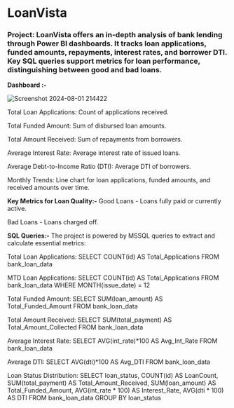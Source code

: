 # LoanVista
### Project: LoanVista offers an in-depth analysis of bank lending through Power BI dashboards. It tracks loan applications, funded amounts, repayments, interest rates, and borrower DTI. Key SQL queries support metrics for loan performance, distinguishing between good and bad loans.

**Dashboard :-**

![Screenshot 2024-08-01 214422](https://github.com/user-attachments/assets/7a3bd4fd-6e7b-4725-8bc0-8b64d3379c22)

Total Loan Applications: Count of applications received.

Total Funded Amount: Sum of disbursed loan amounts.

Total Amount Received: Sum of repayments from borrowers.

Average Interest Rate: Average interest rate of issued loans.

Average Debt-to-Income Ratio (DTI): Average DTI of borrowers.

Monthly Trends: Line chart for loan applications, funded amounts, and received amounts over time.


**Key Metrics for Loan Quality:-**
Good Loans - Loans fully paid or currently active.

Bad Loans - Loans charged off.

**SQL Queries:-**
The project is powered by MSSQL queries to extract and calculate essential metrics:

Total Loan Applications: SELECT COUNT(id) AS Total_Applications FROM bank_loan_data

MTD Loan Applications: SELECT COUNT(id) AS Total_Applications FROM bank_loan_data WHERE MONTH(issue_date) = 12

Total Funded Amount: SELECT SUM(loan_amount) AS Total_Funded_Amount FROM bank_loan_data

Total Amount Received: SELECT SUM(total_payment) AS Total_Amount_Collected FROM bank_loan_data

Average Interest Rate: SELECT AVG(int_rate)*100 AS Avg_Int_Rate FROM bank_loan_data

Average DTI: SELECT AVG(dti)*100 AS Avg_DTI FROM bank_loan_data

Loan Status Distribution: SELECT loan_status, COUNT(id) AS LoanCount, SUM(total_payment) AS Total_Amount_Received, SUM(loan_amount) AS Total_Funded_Amount, AVG(int_rate * 100) AS Interest_Rate, AVG(dti * 100) AS DTI FROM bank_loan_data GROUP BY loan_status


